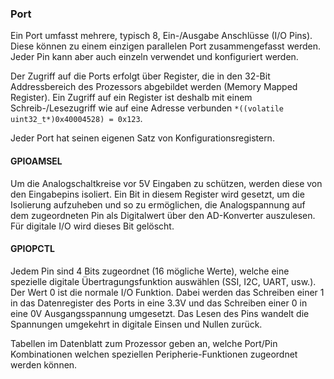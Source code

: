 ### Port

Ein Port umfasst mehrere, typisch 8, Ein-/Ausgabe Anschlüsse (I/O Pins).
Diese können zu einem einzigen parallelen Port zusammengefasst werden.
Jeder Pin kann aber auch einzeln verwendet und konfiguriert werden.

Der Zugriff auf die Ports erfolgt über Register, die in den 32-Bit Addressbereich
des Prozessors abgebildet werden (Memory Mapped Register). Ein Zugriff auf ein Register ist deshalb mit einem
Schreib-/Lesezugriff wie auf eine Adresse verbunden
`*((volatile uint32_t*)0x40004528) = 0x123`.

Jeder Port hat seinen eigenen Satz von Konfigurationsregistern.

#### GPIOAMSEL
Um die Analogschaltkreise vor 5V Eingaben zu schützen, werden diese von den Eingabepins isoliert.
Ein Bit in diesem Register wird gesetzt, um die Isolierung aufzuheben und so zu ermöglichen, die
Analogspannung auf dem zugeordneten Pin als Digitalwert über den AD-Konverter auszulesen.
Für digitale I/O wird dieses Bit gelöscht.

#### GPIOPCTL
Jedem Pin sind 4 Bits zugeordnet (16 mögliche Werte), welche eine spezielle digitale
Übertragungsfunktion auswählen (SSI, I2C, UART, usw.). Der Wert 0 ist die normale
I/O Funktion. Dabei werden das Schreiben einer 1 in das Datenregister des Ports
in eine 3.3V und das Schreiben einer 0 in eine 0V Ausgangsspannung umgesetzt. Das Lesen des Pins wandelt die Spannungen
umgekehrt in digitale Einsen und Nullen zurück.

Tabellen im Datenblatt zum Prozessor geben an, welche Port/Pin Kombinationen welchen
speziellen Peripherie-Funktionen zugeordnet werden können.
